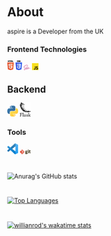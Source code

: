 # About
<!--- Emoji Sheet - https://www.webfx.com/tools/emoji-cheat-sheet/ --->
<p> aspire is a Developer from the UK </p>


### Frontend Technologies

<div>
  <img src ="./images/html-5.svg" alt="HTML5 logo" width="3%" title='HTML5'/>
  <img src ="./images/css-3.svg" alt="CSS3 logo" width="3%" title='CSS3'/>
  <img src ="./images/sass.svg" alt="SASS logo" width="3%" title='SASS'/>
  <img src ="./images/javascript.svg" alt="JAVASCRIPT logo" width="3%" title='JAVASCRIPT'/>
<div> 
  
## Backend
  
<div>
  <img src ="./images/python.svg" alt="Python logo" width="5%" title='Python'/>
  <img src ="./images/flask.svg" alt="Flask logo" width="5%" title='Flask'/>
</div>

### Tools

<div>
  <img src ="./images/visual-studio-code.svg" alt="VS Code logo" width="5%" title='Visual Studio Code'/>
  <img src ="./images/git.svg" alt="Git logo" width="5%" title='Git'/>
</div>
  
  
#
![Anurag's GitHub stats](https://github-readme-stats.vercel.app/api?username=aspiredevelops&show_icons=true&theme=radical&count_private=true)
#
[![Top Languages](https://github-readme-stats.vercel.app/api/top-langs/?username=aspiredevelops)](https://github.com/aspiredevelops/github-readme-stats)
#
[![willianrod's wakatime stats](https://github-readme-stats.vercel.app/api/wakatime?username=aspiredevelops)](https://github.com/aspiredevelops/github-readme-stats)
